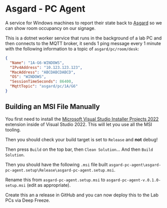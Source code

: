 # Asgard - PC Agent

A service for Windows machines to report their state back to [Asgard](https://github.com/socstech/asgard) so we can show room occupancy on our signage.

This is a dotnet worker service that runs in the background of a lab PC and then connects to the MQTT broker, it sends 1 ping message every 1 minute with the following information to a topic of `asgard/pc/room/desk`:

```json
{
  "Name": "1A-G6-WINDOWS",
  "IPv4Address": "10.123.123.123",
  "MacAddress": "ABCDABCDABCD",
  "OS": "WINDOWS",
  "SessionTimeSeconds": 86400,
  "MqttTopic": "asgard/pc/1A/G6"
}
```

## Building an MSI File Manually

You first need to install the [Microsoft Visual Studio Installer Projects 2022](https://marketplace.visualstudio.com/items?itemName=VisualStudioClient.MicrosoftVisualStudio2022InstallerProjects) extension inside of Visual Studio 2022. This will let you use all the MSI tooling. 

Then you should check your build target is set to `Release` and **not** debug! 

Then press `Build` on the top bar, then `Clean Solution`... And then `Build Solution`.

Then you should have the following `.msi` file built `asgard-pc-agent\asgard-pc-agent.setup\Release\asgard-pc-agent.setup.msi`.

Rename this from `asgard-pc-agent.setup.msi` to `asgard-pc-agent-v.0.1.0-setup.msi` (edit as appropriate).

Create this an a release in GitHub and you can now deploy this to the Lab PCs via Deep Freeze.
